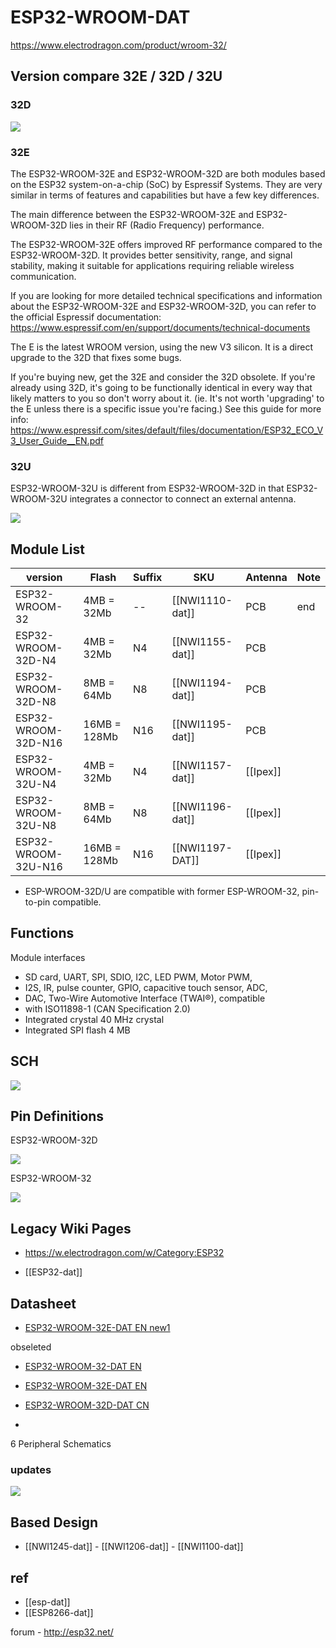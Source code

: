 

# ESP32-WROOM-DAT


https://www.electrodragon.com/product/wroom-32/

## Version compare 32E / 32D / 32U

### 32D 

![](2024-01-09-14-50-52.png)

### 32E 

The ESP32-WROOM-32E and ESP32-WROOM-32D are both modules based on the ESP32 system-on-a-chip (SoC) by Espressif Systems. They are very similar in terms of features and capabilities but have a few key differences.

The main difference between the ESP32-WROOM-32E and ESP32-WROOM-32D lies in their RF (Radio Frequency) performance.

The ESP32-WROOM-32E offers improved RF performance compared to the ESP32-WROOM-32D. It provides better sensitivity, range, and signal stability, making it suitable for applications requiring reliable wireless communication.

If you are looking for more detailed technical specifications and information about the ESP32-WROOM-32E and ESP32-WROOM-32D, you can refer to the official Espressif documentation:
https://www.espressif.com/en/support/documents/technical-documents

The E is the latest WROOM version, using the new V3 silicon. It is a direct upgrade to the 32D that fixes some bugs.

If you're buying new, get the 32E and consider the 32D obsolete. If you're already using 32D, it's going to be functionally identical in every way that likely matters to you so don't worry about it. (ie. It's not worth 'upgrading' to the E unless there is a specific issue you're facing.) See this guide for more info: https://www.espressif.com/sites/default/files/documentation/ESP32_ECO_V3_User_Guide__EN.pdf




### 32U 
ESP32-WROOM-32U is different from ESP32-WROOM-32D in that ESP32-WROOM-32U integrates a connector to connect an external antenna. 


![](2024-01-09-14-49-16.png)


## Module List 

| version             | Flash        | Suffix | SKU             | Antenna  | Note |
| ------------------- | ------------ | ------ | --------------- | -------- | ---- |
| ESP32-WROOM-32      | 4MB = 32Mb   | --     | [[NWI1110-dat]] | PCB      | end  |
| ESP32-WROOM-32D-N4  | 4MB = 32Mb   | N4     | [[NWI1155-dat]] | PCB      |      |
| ESP32-WROOM-32D-N8  | 8MB = 64Mb   | N8     | [[NWI1194-dat]] | PCB      |      |
| ESP32-WROOM-32D-N16 | 16MB = 128Mb | N16    | [[NWI1195-dat]] | PCB      |      |
| ESP32-WROOM-32U-N4  | 4MB = 32Mb   | N4     | [[NWI1157-dat]] | [[Ipex]] |      |
| ESP32-WROOM-32U-N8  | 8MB = 64Mb   | N8     | [[NWI1196-dat]] | [[Ipex]] |      |
| ESP32-WROOM-32U-N16 | 16MB = 128Mb | N16    | [[NWI1197-DAT]] | [[Ipex]] |      |

- ESP-WROOM-32D/U are compatible with former ESP-WROOM-32, pin-to-pin compatible.




## Functions 

Module interfaces
- SD card, UART, SPI, SDIO, I2C, LED PWM, Motor PWM,
- I2S, IR, pulse counter, GPIO, capacitive touch sensor, ADC,
- DAC, Two-Wire Automotive Interface (TWAI®), compatible
- with ISO11898-1 (CAN Specification 2.0)
- Integrated crystal 40 MHz crystal
- Integrated SPI flash 4 MB



## SCH

![](14-36-18-09-08-2023.png)

## Pin Definitions 

ESP32-WROOM-32D

![](2023-09-26-15-11-35.png)

ESP32-WROOM-32

![](2023-10-25-16-50-18.png)

## Legacy Wiki Pages 

- https://w.electrodragon.com/w/Category:ESP32


- [[ESP32-dat]]

## Datasheet 

- [ESP32-WROOM-32E-DAT EN new1](https://www.espressif.com.cn/sites/default/files/documentation/esp32-wroom-32e_esp32-wroom-32ue_datasheet_en.pdf)

obseleted 
- [ESP32-WROOM-32-DAT EN](https://www.espressif.com.cn/sites/default/files/documentation/esp32-wroom-32_datasheet_en.pdf)

- [ESP32-WROOM-32E-DAT EN](https://www.espressif.com/sites/default/files/documentation/esp32-wroom-32e_esp32-wroom-32ue_datasheet_en.pdf)

- [ESP32-WROOM-32D-DAT CN](https://www.espressif.com/sites/default/files/documentation/esp32-wroom-32d_esp32-wroom-32u_datasheet_cn.pdf)
- 
6 Peripheral Schematics

### updates 

![](11-27-01-08-02-2023.png)

## Based Design 

- [[NWI1245-dat]] - [[NWI1206-dat]] - [[NWI1100-dat]]




## ref 

- [[esp-dat]]
- [[ESP8266-dat]]


forum - http://esp32.net/

